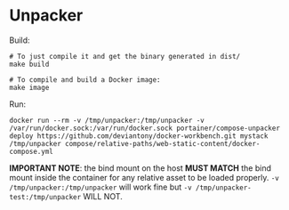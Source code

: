 # Unpacker

Build:

```
# To just compile it and get the binary generated in dist/
make build

# To compile and build a Docker image:
make image
```

Run:

```
docker run --rm -v /tmp/unpacker:/tmp/unpacker -v /var/run/docker.sock:/var/run/docker.sock portainer/compose-unpacker deploy https://github.com/deviantony/docker-workbench.git mystack /tmp/unpacker compose/relative-paths/web-static-content/docker-compose.yml 
```

**IMPORTANT NOTE**: the bind mount on the host **MUST MATCH** the bind mount inside the container for any relative asset to be loaded properly. `-v /tmp/unpacker:/tmp/unpacker` will work fine but `-v /tmp/unpacker-test:/tmp/unpacker` WILL NOT.